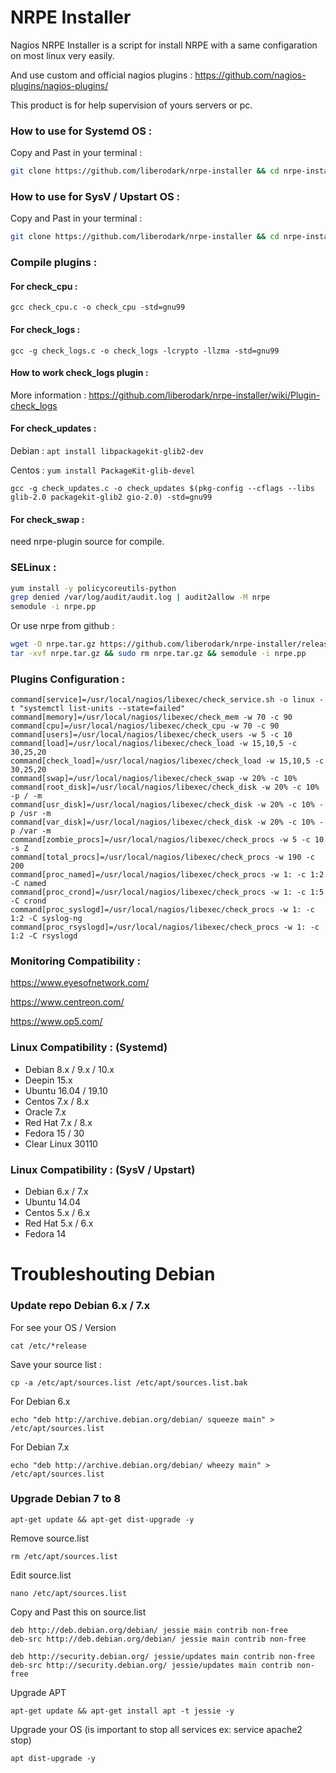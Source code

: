 # NRPE Installer

Nagios NRPE Installer is a script for install NRPE with a same configaration on most linux very easily.

And use custom and official nagios plugins :  https://github.com/nagios-plugins/nagios-plugins/

This product is for help supervision of yours servers or pc.


### How to use for Systemd OS :

Copy and Past in your terminal :

```bash
git clone https://github.com/liberodark/nrpe-installer && cd nrpe-installer && chmod +x install.sh; ./install.sh
```


### How to use for SysV / Upstart OS :

Copy and Past in your terminal :

```bash
git clone https://github.com/liberodark/nrpe-installer && cd nrpe-installer && chmod +x install-debug-old.sh; ./install-debug-old.sh
```

### Compile plugins :

#### For check_cpu :

`gcc check_cpu.c -o check_cpu -std=gnu99`

#### For check_logs :

`gcc -g check_logs.c -o check_logs -lcrypto -llzma -std=gnu99`

#### How to work check_logs plugin :

More information :
https://github.com/liberodark/nrpe-installer/wiki/Plugin-check_logs

#### For check_updates :

Debian : `apt install libpackagekit-glib2-dev`

Centos : `yum install PackageKit-glib-devel`

`gcc -g check_updates.c -o check_updates $(pkg-config --cflags --libs glib-2.0 packagekit-glib2 gio-2.0) -std=gnu99`

#### For check_swap :

need nrpe-plugin source for compile.


### SELinux :


```bash
yum install -y policycoreutils-python
grep denied /var/log/audit/audit.log | audit2allow -M nrpe
semodule -i nrpe.pp
```

Or use nrpe from github :

```bash
wget -O nrpe.tar.gz https://github.com/liberodark/nrpe-installer/releases/download/1.0/nrpe.tar.gz
tar -xvf nrpe.tar.gz && sudo rm nrpe.tar.gz && semodule -i nrpe.pp
```

### Plugins Configuration :

```
command[service]=/usr/local/nagios/libexec/check_service.sh -o linux -t "systemctl list-units --state=failed"
command[memory]=/usr/local/nagios/libexec/check_mem -w 70 -c 90
command[cpu]=/usr/local/nagios/libexec/check_cpu -w 70 -c 90
command[users]=/usr/local/nagios/libexec/check_users -w 5 -c 10
command[load]=/usr/local/nagios/libexec/check_load -w 15,10,5 -c 30,25,20
command[check_load]=/usr/local/nagios/libexec/check_load -w 15,10,5 -c 30,25,20
command[swap]=/usr/local/nagios/libexec/check_swap -w 20% -c 10%
command[root_disk]=/usr/local/nagios/libexec/check_disk -w 20% -c 10% -p / -m
command[usr_disk]=/usr/local/nagios/libexec/check_disk -w 20% -c 10% -p /usr -m
command[var_disk]=/usr/local/nagios/libexec/check_disk -w 20% -c 10% -p /var -m
command[zombie_procs]=/usr/local/nagios/libexec/check_procs -w 5 -c 10 -s Z
command[total_procs]=/usr/local/nagios/libexec/check_procs -w 190 -c 200
command[proc_named]=/usr/local/nagios/libexec/check_procs -w 1: -c 1:2 -C named
command[proc_crond]=/usr/local/nagios/libexec/check_procs -w 1: -c 1:5 -C crond
command[proc_syslogd]=/usr/local/nagios/libexec/check_procs -w 1: -c 1:2 -C syslog-ng
command[proc_rsyslogd]=/usr/local/nagios/libexec/check_procs -w 1: -c 1:2 -C rsyslogd
```

### Monitoring Compatibility :

https://www.eyesofnetwork.com/

https://www.centreon.com/

https://www.op5.com/


### Linux Compatibility : (Systemd)

- Debian 8.x / 9.x / 10.x
- Deepin 15.x
- Ubuntu 16.04 / 19.10
- Centos 7.x / 8.x
- Oracle 7.x
- Red Hat 7.x / 8.x
- Fedora 15 / 30
- Clear Linux 30110

### Linux Compatibility : (SysV / Upstart)

- Debian 6.x / 7.x
- Ubuntu 14.04
- Centos 5.x / 6.x
- Red Hat 5.x / 6.x
- Fedora 14

# Troubleshouting Debian

### Update repo Debian 6.x / 7.x

For see your OS / Version

```cat /etc/*release```

Save your source list :

```cp -a /etc/apt/sources.list /etc/apt/sources.list.bak```

For Debian 6.x

```echo "deb http://archive.debian.org/debian/ squeeze main" > /etc/apt/sources.list```

For Debian 7.x

```echo "deb http://archive.debian.org/debian/ wheezy main" > /etc/apt/sources.list```


### Upgrade Debian 7 to 8

```
apt-get update && apt-get dist-upgrade -y
```

Remove source.list
```
rm /etc/apt/sources.list
```

Edit source.list
```
nano /etc/apt/sources.list
```

Copy and Past this on source.list
```
deb http://deb.debian.org/debian/ jessie main contrib non-free
deb-src http://deb.debian.org/debian/ jessie main contrib non-free

deb http://security.debian.org/ jessie/updates main contrib non-free
deb-src http://security.debian.org/ jessie/updates main contrib non-free
```

Upgrade APT
```
apt-get update && apt-get install apt -t jessie -y
```

Upgrade your OS (is important to stop all services ex: service apache2 stop)
```
apt dist-upgrade -y
```
